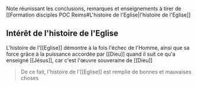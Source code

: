 Note réunissant les conclusions, remarques et enseignements à tirer de [[Formation disciples POC Reims#L'histoire de l'Eglise|l'histoire de l'Eglise]]
## Intérêt de l'histoire de l'Eglise
L'histoire de l'[[Eglise]] démontre à la fois l'échec de l'Homme, ainsi que sa force grâce à la puissance accordée par [[Dieu]] quand il suit ce qu'a enseigné [[Jésus]], car c'est l'œuvre souveraine de [[Dieu]]
> De ce fait, l'histoire de l'[[Eglise]] est remplie de bonnes et mauvaises choses

